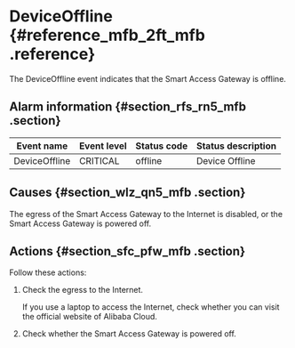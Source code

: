 # DeviceOffline {#reference_mfb_2ft_mfb .reference}

The DeviceOffline event indicates that the Smart Access Gateway is offline.

## Alarm information {#section_rfs_rn5_mfb .section}

|Event name|Event level|Status code|Status description|
|----------|-----------|-----------|------------------|
|DeviceOffline|CRITICAL|offline|Device Offline|

## Causes {#section_wlz_qn5_mfb .section}

The egress of the Smart Access Gateway to the Internet is disabled, or the Smart Access Gateway is powered off.

## Actions {#section_sfc_pfw_mfb .section}

Follow these actions:

1.  Check the egress to the Internet.

    If you use a laptop to access the Internet, check whether you can visit the official website of Alibaba Cloud.

2.  Check whether the Smart Access Gateway is powered off.

